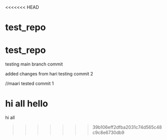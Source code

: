 <<<<<<< HEAD
# test_repo
# test_repo

testing main branch commit

added changes from hari
testing commit 2

//maari 
tested commit 1

hi all
hello
=======


hi all
>>>>>>> 39b106eff2dfba2031c74d565c48c9c8e6730db9
